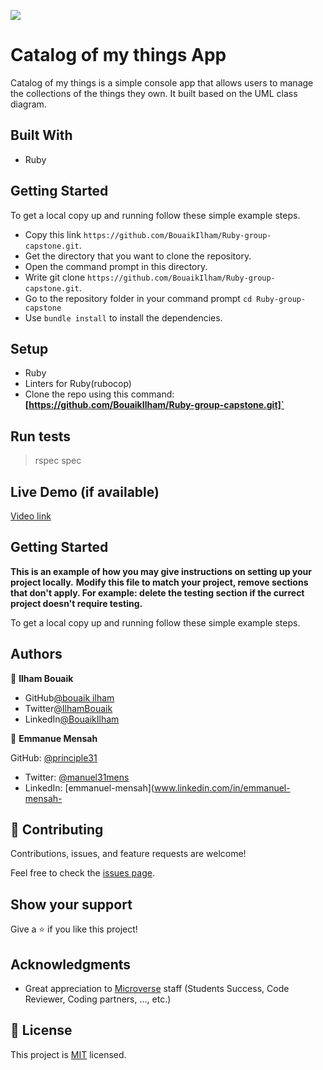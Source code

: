 ![](https://img.shields.io/badge/Microverse-blueviolet)

# Catalog of my things App

Catalog of my things is a simple console app that allows users to manage the collections of the things they own. It built based on the UML class diagram.

## Built With

- Ruby
## Getting Started

To get a local copy up and running follow these simple example steps.

- Copy this link `https://github.com/BouaikIlham/Ruby-group-capstone.git`.
- Get the directory that you want to clone the repository.
- Open the command prompt in this directory.
- Write git clone `https://github.com/BouaikIlham/Ruby-group-capstone.git`.
- Go to the repository folder in your command prompt `cd Ruby-group-capstone`
- Use `bundle install` to install the dependencies.

## Setup

- Ruby
- Linters for Ruby(rubocop)
- Clone the repo using this command: **[https://github.com/BouaikIlham/Ruby-group-capstone.git]`**

## Run tests

> rspec spec

## Live Demo (if available)


[Video link](https://drive.google.com/file/d/1Tyx_ByDhz6-2-V1ay4KW3Q2GmUZn5XPX/view?usp=sharing)


## Getting Started

**This is an example of how you may give instructions on setting up your project locally.**
**Modify this file to match your project, remove sections that don't apply. For example: delete the testing section if the currect project doesn't require testing.**


To get a local copy up and running follow these simple example steps.



## Authors

👤 **Ilham Bouaik**

- GitHub[@bouaik ilham](https://github.com/BouaikIlham)
- Twitter[@IlhamBouaik](https://twitter.com/IlhamBouaik)
- LinkedIn[@BouaikIlham](https://www.linkedin.com/in/bouaik-ilham-478478230/)

👤 **Emmanue Mensah**

 GitHub: [@principle31](https://github.com/principles31)
- Twitter: [@manuel31mens](https://Twiter.com/@Manuel31mens)
- LinkedIn: [emmanuel-mensah](www.linkedin.com/in/emmanuel-mensah-

## 🤝 Contributing

Contributions, issues, and feature requests are welcome!

Feel free to check the [issues page](../../issues/).

## Show your support

Give a ⭐️ if you like this project!

## Acknowledgments

- Great appreciation to [Microverse](www.microverse.org) staff (Students    Success, Code Reviewer, Coding partners, ..., etc.) 
## 📝 License

This project is [MIT](./LICENSE) licensed.

